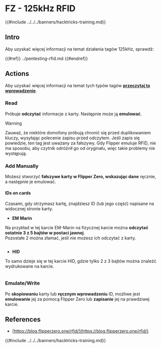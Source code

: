 # FZ - 125kHz RFID

{{#include ../../../banners/hacktricks-training.md}}


## Intro

Aby uzyskać więcej informacji na temat działania tagów 125kHz, sprawdź:


{{#ref}}
../pentesting-rfid.md
{{#endref}}

## Actions

Aby uzyskać więcej informacji na temat tych typów tagów [**przeczytaj to wprowadzenie**](../pentesting-rfid.md#low-frequency-rfid-tags-125khz).

### Read

Próbuje **odczytać** informacje z karty. Następnie może ją **emulować**.

> [!WARNING]
> Zauważ, że niektóre domofony próbują chronić się przed duplikowaniem kluczy, wysyłając polecenie zapisu przed odczytem. Jeśli zapis się powiedzie, ten tag jest uważany za fałszywy. Gdy Flipper emuluje RFID, nie ma sposobu, aby czytnik odróżnił go od oryginału, więc takie problemy nie występują.

### Add Manually

Możesz stworzyć **fałszywe karty w Flipper Zero, wskazując dane** ręcznie, a następnie je emulować.

#### IDs on cards

Czasami, gdy otrzymasz kartę, znajdziesz ID (lub jego część) napisane na widocznej stronie karty.

- **EM Marin**

Na przykład w tej karcie EM-Marin na fizycznej karcie można **odczytać ostatnie 3 z 5 bajtów w postaci jawnej**.\
Pozostałe 2 można złamać, jeśli nie możesz ich odczytać z karty.

<figure><img src="../../../images/image (104).png" alt=""><figcaption></figcaption></figure>

- **HID**

To samo dzieje się w tej karcie HID, gdzie tylko 2 z 3 bajtów można znaleźć wydrukowane na karcie.

<figure><img src="../../../images/image (1014).png" alt=""><figcaption></figcaption></figure>

### Emulate/Write

Po **skopiowaniu** karty lub **ręcznym wprowadzeniu** ID, możliwe jest **emulowanie** jej za pomocą Flipper Zero lub **zapisanie** jej na prawdziwej karcie.

## References

- [https://blog.flipperzero.one/rfid/](https://blog.flipperzero.one/rfid/)


{{#include ../../../banners/hacktricks-training.md}}
